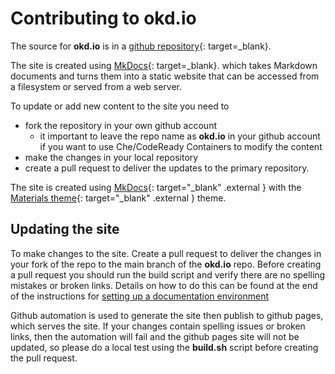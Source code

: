 # Contributing to okd.io

The source for **okd.io** is in a [github repository](https://github.com/openshift-cs/okd.io/){: target=_blank}.

The site is created using [MkDocs](https://www.mkdocs.org){: target=_blank}. which takes Markdown documents and turns them into a static website that can be accessed from a filesystem or served from a web server.

To update or add new content to the site you need to

- fork the repository in your own github account
    - it important to leave the repo name as **okd.io** in your github account if you want to use Che/CodeReady Containers to modify the content
- make the changes in your local repository
- create a pull request to deliver the updates to the primary repository.

The site is created using [MkDocs](http://mkdocs.org){: target="_blank" .external } with the [Materials theme](https://squidfunk.github.io/mkdocs-material/){: target="_blank" .external } theme.

## Updating the site

To make changes to the site.  Create a pull request to deliver the changes in your fork of the repo to the main branch of the **okd.io** repo.  Before creating a pull request you should run the build script and verify there are no spelling mistakes or broken links.  Details on how to do this can be found at the end of the instructions for [setting up a documentation environment](doc-env.md)

Github automation is used to generate the site then publish to github pages, which serves the site.  If your changes contain spelling issues or broken links, then the automation will fail and the github pages site will not be updated, so please do a local test using the **build.sh** script before creating the pull request.

